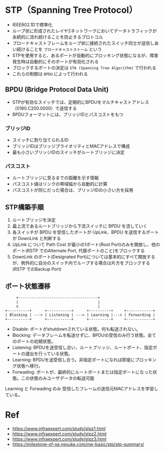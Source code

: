# STP（Spanning Tree Protocol）
-  IEEE802.1Dで標準化
- ループ状に形成されたレイヤ2ネットワークにおいてデータトラフィックが永続的に流れ続けることを防止するプロトコル
- ブロードキャストフレームをループ状に接続されたスイッチ同士が送信しあい続けることを `ブロードキャストストーム` という
- STPを使用すると、あるポートが自動的にブロッキング状態になるが、障害発生時は自動的にそのポートが有効化される
- ブロックするポートの決定は `STA (Spanning Tree Algorithm)` で行われる
- これらの制御は `BPDU` によって行われる

## BPDU (Bridge Protocol Data Unit)
- STPが有効なスイッチでは、定期的にBPDUをマルチキャストアドレス（0180.C200.0000）で送信する
- BPDUフォーマットには、ブリッジIDとパスコストをもつ

### ブリッジID
- スイッチに割り当てられるID
- ブリッジIDはブリッジプライオリティとMACアドレスで構成
- 最も小さいブリッジIDのスイッチがルートブリッジに決定

### パスコスト
- ルートブリッジに至るまでの距離を示す情報
- パスコスト値はリンクの帯域幅から自動的に計算
- パスコストが同じだった場合は、ブリッジIDの小さい方を採用

## STP構築手順
1. ルートブリッジを決定
2. 最上流であるルートブリッジから下流スイッチに BPDU を流していく
3. 各スイッチが BPDU を受信したポートが UpLink、BPDU を送信するポートが DownLink と判断する
4. UpLink について Path Cost が最小の1ポート(Root Port)のみを開放し、他のポート(RSTP でのAlternate Port, 代替ポートのこと)をブロックする
5. DownLink のポート(Designated Port)については基本的にすべて開放するが、例外的に自分のスイッチ内でループする場合は片方をブロックする(RSTP でのBackup Port)

## ポート状態遷移
```
     +------------------------------------+
     |                                    |
     v                                    |
+----------+      +-----------+      +----------+     +------------+
| Blocking | ---> | Listening | ---> | Learning |---> | Forwarding |
+----------+      +-----------+      +----------+     +------------+
```

- Disable: ポートがshutdownされている状態。何も転送されない。
- Blocking: データフレームを転送せずに、BPDUの受信のみ行う状態。全てのポートの初期状態。
- Listening: BPDUを送受信し合い、ルートブリッジ、ルートポート、指定ポートの選出を行っている状態。
- Learning: BPDUを送受信し合う。非指定ポートになれば即座にブロッキング状態へ移行。
- Forwading: ポートが、最終的にルートポートまたは指定ポートになった状態。この状態のみユーザデータの転送可能

Learning と Forwading のみ 受信したフレームの送信元MACアドレスを学習している。

# Ref
- https://www.infraexpert.com/study/stpz1.html
- https://www.infraexpert.com/study/stpz2.html
- https://www.infraexpert.com/study/stpz3.html
- https://milestone-of-se.nesuke.com/nw-basic/stp/stp-summary/